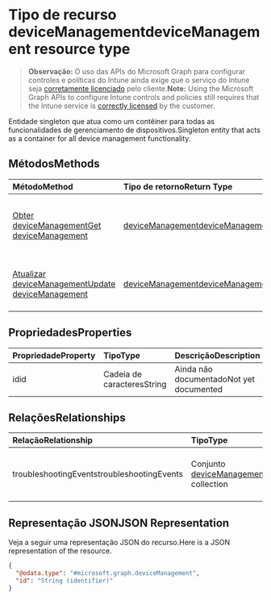 # <a name="devicemanagement-resource-type"></a><span data-ttu-id="ea356-101">Tipo de recurso deviceManagement</span><span class="sxs-lookup"><span data-stu-id="ea356-101">deviceManagement resource type</span></span>

> <span data-ttu-id="ea356-102">**Observação:** O uso das APIs do Microsoft Graph para configurar controles e políticas do Intune ainda exige que o serviço do Intune seja [corretamente licenciado](https://go.microsoft.com/fwlink/?linkid=839381) pelo cliente.</span><span class="sxs-lookup"><span data-stu-id="ea356-102">**Note:** Using the Microsoft Graph APIs to configure Intune controls and policies still requires that the Intune service is [correctly licensed](https://go.microsoft.com/fwlink/?linkid=839381) by the customer.</span></span>

<span data-ttu-id="ea356-103">Entidade singleton que atua como um contêiner para todas as funcionalidades de gerenciamento de dispositivos.</span><span class="sxs-lookup"><span data-stu-id="ea356-103">Singleton entity that acts as a container for all device management functionality.</span></span>
## <a name="methods"></a><span data-ttu-id="ea356-104">Métodos</span><span class="sxs-lookup"><span data-stu-id="ea356-104">Methods</span></span>
|<span data-ttu-id="ea356-105">Método</span><span class="sxs-lookup"><span data-stu-id="ea356-105">Method</span></span>|<span data-ttu-id="ea356-106">Tipo de retorno</span><span class="sxs-lookup"><span data-stu-id="ea356-106">Return Type</span></span>|<span data-ttu-id="ea356-107">Descrição</span><span class="sxs-lookup"><span data-stu-id="ea356-107">Description</span></span>|
|:---|:---|:---|
|[<span data-ttu-id="ea356-108">Obter deviceManagement</span><span class="sxs-lookup"><span data-stu-id="ea356-108">Get deviceManagement</span></span>](../api/intune_troubleshooting_devicemanagement_get.md)|[<span data-ttu-id="ea356-109">deviceManagement</span><span class="sxs-lookup"><span data-stu-id="ea356-109">deviceManagement</span></span>](../resources/intune_troubleshooting_devicemanagement.md)|<span data-ttu-id="ea356-110">Ler propriedades e relações de objetos de [deviceManagement](../resources/intune_troubleshooting_devicemanagement.md).</span><span class="sxs-lookup"><span data-stu-id="ea356-110">Read properties and relationships of [plannerTaskDetails](../resources/intune_troubleshooting_devicemanagement.md) object.</span></span>|
|[<span data-ttu-id="ea356-111">Atualizar deviceManagement</span><span class="sxs-lookup"><span data-stu-id="ea356-111">Update deviceManagement</span></span>](../api/intune_troubleshooting_devicemanagement_update.md)|[<span data-ttu-id="ea356-112">deviceManagement</span><span class="sxs-lookup"><span data-stu-id="ea356-112">deviceManagement</span></span>](../resources/intune_troubleshooting_devicemanagement.md)|<span data-ttu-id="ea356-113">Atualizar as propriedades de um objeto de [deviceManagement](../resources/intune_troubleshooting_devicemanagement.md).</span><span class="sxs-lookup"><span data-stu-id="ea356-113">Update the properties of a [calendar](../resources/intune_troubleshooting_devicemanagement.md) object.</span></span>|

## <a name="properties"></a><span data-ttu-id="ea356-114">Propriedades</span><span class="sxs-lookup"><span data-stu-id="ea356-114">Properties</span></span>
|<span data-ttu-id="ea356-115">Propriedade</span><span class="sxs-lookup"><span data-stu-id="ea356-115">Property</span></span>|<span data-ttu-id="ea356-116">Tipo</span><span class="sxs-lookup"><span data-stu-id="ea356-116">Type</span></span>|<span data-ttu-id="ea356-117">Descrição</span><span class="sxs-lookup"><span data-stu-id="ea356-117">Description</span></span>|
|:---|:---|:---|
|<span data-ttu-id="ea356-118">id</span><span class="sxs-lookup"><span data-stu-id="ea356-118">id</span></span>|<span data-ttu-id="ea356-119">Cadeia de caracteres</span><span class="sxs-lookup"><span data-stu-id="ea356-119">String</span></span>|<span data-ttu-id="ea356-120">Ainda não documentado</span><span class="sxs-lookup"><span data-stu-id="ea356-120">Not yet documented</span></span>|

## <a name="relationships"></a><span data-ttu-id="ea356-121">Relações</span><span class="sxs-lookup"><span data-stu-id="ea356-121">Relationships</span></span>
|<span data-ttu-id="ea356-122">Relação</span><span class="sxs-lookup"><span data-stu-id="ea356-122">Relationship</span></span>|<span data-ttu-id="ea356-123">Tipo</span><span class="sxs-lookup"><span data-stu-id="ea356-123">Type</span></span>|<span data-ttu-id="ea356-124">Descrição</span><span class="sxs-lookup"><span data-stu-id="ea356-124">Description</span></span>|
|:---|:---|:---|
|<span data-ttu-id="ea356-125">troubleshootingEvents</span><span class="sxs-lookup"><span data-stu-id="ea356-125">troubleshootingEvents</span></span>|<span data-ttu-id="ea356-126">Conjunto [deviceManagementTroubleshootingEvent](../resources/intune_troubleshooting_devicemanagementtroubleshootingevent.md)</span><span class="sxs-lookup"><span data-stu-id="ea356-126">[deviceManagementTroubleshootingEvent](../resources/intune_troubleshooting_devicemanagementtroubleshootingevent.md) collection</span></span>|<span data-ttu-id="ea356-127">A lista de eventos de solução de problemas para o locatário.</span><span class="sxs-lookup"><span data-stu-id="ea356-127">The list of troubleshooting events for the tenant.</span></span>|

## <a name="json-representation"></a><span data-ttu-id="ea356-128">Representação JSON</span><span class="sxs-lookup"><span data-stu-id="ea356-128">JSON Representation</span></span>
<span data-ttu-id="ea356-129">Veja a seguir uma representação JSON do recurso.</span><span class="sxs-lookup"><span data-stu-id="ea356-129">Here is a JSON representation of the resource.</span></span>
<!-- {
  "blockType": "resource",
  "keyProperty": "id",
  "@odata.type": "microsoft.graph.deviceManagement"
}
-->
``` json
{
  "@odata.type": "#microsoft.graph.deviceManagement",
  "id": "String (identifier)"
}
```



